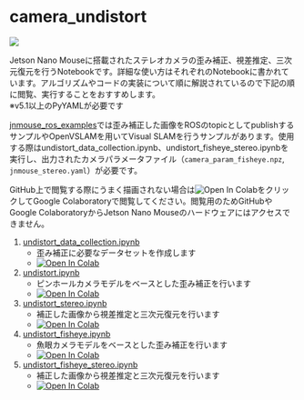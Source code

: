 # camera_undistort
![](https://rt-net.github.io/images/jetson-nano-mouse/jnmouse_undistort.png)

Jetson Nano Mouseに搭載されたステレオカメラの歪み補正、視差推定、三次元復元を行うNotebookです。詳細な使い方はそれぞれのNotebookに書かれています。アルゴリズムやコードの実装について順に解説されているので下記の順に閲覧、実行することをおすすめします。  
※v5.1以上のPyYAMLが必要です

[jnmouse_ros_examples](https://github.com/rt-net/jnmouse_ros_examples)では歪み補正した画像をROSのtopicとしてpublishするサンプルやOpenVSLAMを用いてVisual SLAMを行うサンプルがあります。使用する際はundistort_data_collection.ipynb、undistort_fisheye_stereo.ipynbを実行し、出力されたカメラパラメータファイル（`camera_param_fisheye.npz`, `jnmouse_stereo.yaml`）が必要です。

GitHub上で閲覧する際にうまく描画されない場合は![Open In Colab](https://colab.research.google.com/assets/colab-badge.svg)をクリックしてGoogle Colaboratoryで閲覧してください。閲覧用のためGitHubやGoogle ColaboratoryからJetson Nano Mouseのハードウェアにはアクセスできません。

1. [undistort_data_collection.ipynb](./undistort/undistort_data_collection.ipynb)
    * 歪み補正に必要なデータセットを作成します
    * [![Open In Colab](https://colab.research.google.com/assets/colab-badge.svg)](https://colab.research.google.com/github/rt-net/jnm_jupyternotebook/blob/master/notebooks/camera_undistort/undistort/undistort_data_collection.ipynb)
1. [undistort.ipynb](./undistort/undistort.ipynb)
    * ピンホールカメラモデルをベースとした歪み補正を行います
    * [![Open In Colab](https://colab.research.google.com/assets/colab-badge.svg)](https://colab.research.google.com/github/rt-net/jnm_jupyternotebook/blob/master/notebooks/camera_undistort/undistort/undistort.ipynb)
1. [undistort_stereo.ipynb](./undistort/undistort_stereo.ipynb)
    * 補正した画像から視差推定と三次元復元を行います
    * [![Open In Colab](https://colab.research.google.com/assets/colab-badge.svg)](https://colab.research.google.com/github/rt-net/jnm_jupyternotebook/blob/master/notebooks/camera_undistort/undistort/undistort_stereo.ipynb)
1. [undistort_fisheye.ipynb](./undistort/undistort_fisheye.ipynb)
    * 魚眼カメラモデルをベースとした歪み補正を行います
    * [![Open In Colab](https://colab.research.google.com/assets/colab-badge.svg)](https://colab.research.google.com/github/rt-net/jnm_jupyternotebook/blob/master/notebooks/camera_undistort/undistort/undistort_fisheye.ipynb)
1. [undistort_fisheye_stereo.ipynb](./undistort/undistort_fisheye_stereo.ipynb)
    * 補正した画像から視差推定と三次元復元を行います
    * [![Open In Colab](https://colab.research.google.com/assets/colab-badge.svg)](https://colab.research.google.com/github/rt-net/jnm_jupyternotebook/blob/master/notebooks/camera_undistort/undistort/undistort_fisheye_stereo.ipynb)
